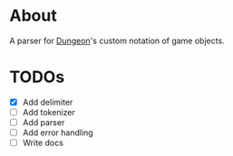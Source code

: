 # About

A parser for [Dungeon](https://github.com/philexlive/Dungeon.git)'s custom notation of game objects.

# TODOs
- [x] Add delimiter
- [ ] Add tokenizer
- [ ] Add parser
- [ ] Add error handling
- [ ] Write docs
